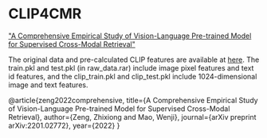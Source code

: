 # CLIP4CMR
["A Comprehensive Empirical Study of Vision-Language Pre-trained Model for Supervised Cross-Modal Retrieval"](https://arxiv.org/abs/2201.02772)

The original data and pre-calculated CLIP features are available at [here](https://pan.cstcloud.cn/s/JqKbqGfTRs). The train.pkl and test.pkl (in raw_data.rar) include image pixel features and text id features, and the clip_train.pkl and clip_test.pkl include 1024-dimensional image and text features.

@article{zeng2022comprehensive,
  title={A Comprehensive Empirical Study of Vision-Language Pre-trained Model for Supervised Cross-Modal Retrieval},
  author={Zeng, Zhixiong and Mao, Wenji},
  journal={arXiv preprint arXiv:2201.02772},
  year={2022}
}
